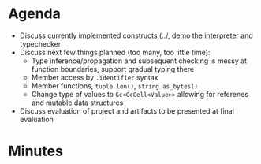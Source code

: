 # Agenda

- Discuss currently implemented constructs (../, demo the interpreter and typechecker
- Discuss next few things planned (too many, too little time):
  - Type inference/propagation and subsequent checking is messy at function boundaries, support gradual typing there
  - Member access by `.identifier` syntax
  - Member functions, `tuple.len()`, `string.as_bytes()`
  - Change type of values to `Gc<GcCell<Value>>` allowing for referenes and mutable data structures
- Discuss evaluation of project and artifacts to be presented at final evaluation

# Minutes
